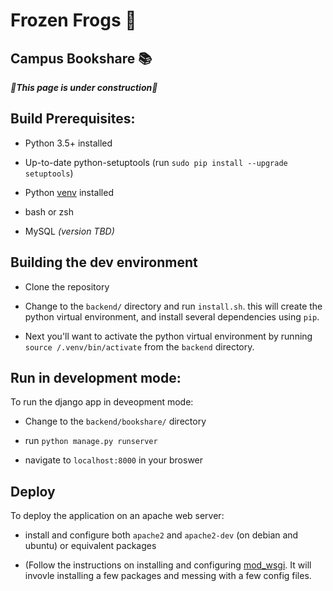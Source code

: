 # Frozen Frogs 🐸 
## Campus Bookshare 📚
***🚧This page is under construction🚧***


## Build Prerequisites:
- Python 3.5+ installed

- Up-to-date python-setuptools (run `sudo pip install --upgrade setuptools`)

- Python [venv](https://docs.python.org/3/library/venv.html) installed 

- bash or zsh 


- MySQL *(version TBD)*

## Building the dev environment 

- Clone the repository

- Change to the `backend/` directory and run `install.sh`.  this will create the python virtual environment, and install several  dependencies using `pip`. 

- Next you'll want to activate the python virtual environment by running `source /.venv/bin/activate` from the `backend` directory.

## Run in development mode:
To run the django app in deveopment mode:
- Change to the `backend/bookshare/` directory

- run `python manage.py runserver`

- navigate to `localhost:8000` in your broswer

## Deploy
To deploy the application on an apache web server:
- install and configure both `apache2` and `apache2-dev` (on debian and ubuntu) or equivalent packages

- (Follow the instructions on installing and configuring [mod_wsgi](https://docs.djangoproject.com/en/3.1/howto/deployment/wsgi/modwsgi/). It will invovle installing a few packages and messing with a few config files. 